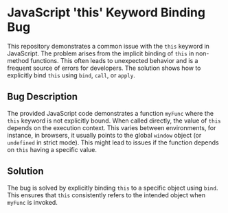 # JavaScript 'this' Keyword Binding Bug

This repository demonstrates a common issue with the `this` keyword in JavaScript.  The problem arises from the implicit binding of `this` in non-method functions.  This often leads to unexpected behavior and is a frequent source of errors for developers. The solution shows how to explicitly bind `this` using `bind`, `call`, or `apply`. 

## Bug Description

The provided JavaScript code demonstrates a function `myFunc` where the `this` keyword is not explicitly bound.  When called directly, the value of `this` depends on the execution context. This varies between environments, for instance, in browsers, it usually points to the global `window` object (or `undefined` in strict mode). This might lead to issues if the function depends on `this` having a specific value. 

## Solution

The bug is solved by explicitly binding `this` to a specific object using `bind`.   This ensures that `this` consistently refers to the intended object when `myFunc` is invoked.